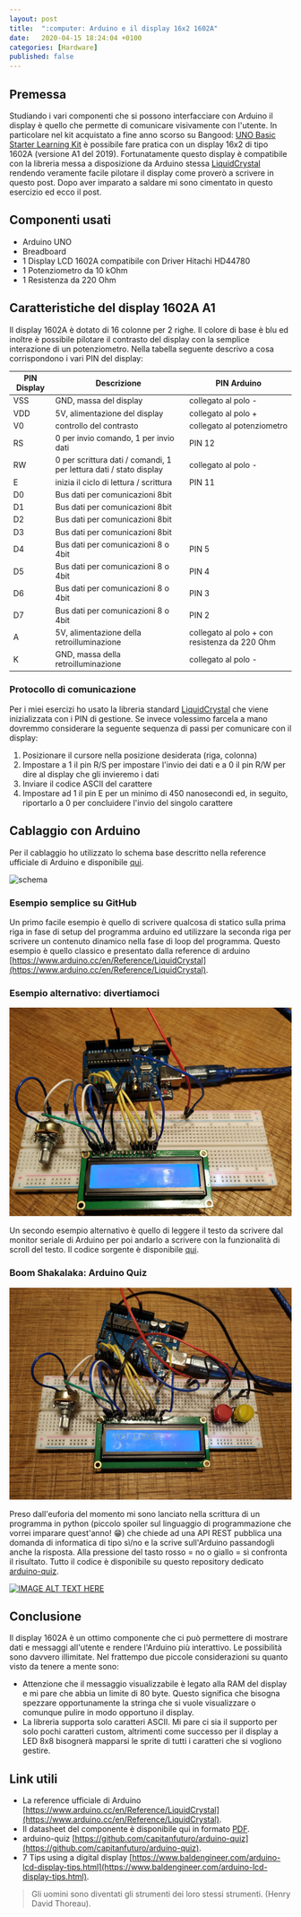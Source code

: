 ```yaml
---
layout: post
title:  ":computer: Arduino e il display 16x2 1602A"
date:   2020-04-15 18:24:04 +0100
categories: [Hardware]
published: false
---
```

## Premessa
Studiando i vari componenti che si possono interfacciare con Arduino il display è quello che permette di comunicare visivamente con l'utente. In particolare nel kit acquistato a fine anno scorso su Bangood: [UNO Basic Starter Learning Kit](https://www.banggood.com/UNO-Basic-Starter-Learning-Kit-Upgrade-Version-For-Arduino-p-970714.html?rmmds=myorder&cur_warehouse=CN) è possibile fare pratica con un display 16x2 di tipo 1602A (versione A1 del 2019).
Fortunatamente questo display è compatibile con la libreria messa a disposizione da Arduino stessa [LiquidCrystal](https://www.arduino.cc/en/Reference/LiquidCrystal) rendendo veramente facile pilotare il display come proverò a scrivere in questo post.
Dopo aver imparato a saldare mi sono cimentato in questo esercizio ed ecco il post.

## Componenti usati

* Arduino UNO
* Breadboard
* 1 Display LCD 1602A compatibile con Driver Hitachi HD44780
* 1 Potenziometro da 10 kOhm
* 1 Resistenza da 220 Ohm

## Caratteristiche del display 1602A A1

Il display 1602A è dotato di 16 colonne per 2 righe. Il colore di base è blu ed inoltre è possibile pilotare il contrasto del display con la semplice interazione di un potenziometro.
Nella tabella seguente descrivo a cosa corrispondono i vari PIN del display:

| PIN Display | Descrizione | PIN Arduino |
|---|---|---|
| VSS | GND, massa del display | collegato al polo - |
| VDD | 5V, alimentazione del display | collegato al polo + |
| V0 | controllo del contrasto | collegato al potenziometro |
| RS | 0 per invio comando, 1 per invio dati | PIN 12 |
| RW | 0 per scrittura dati / comandi, 1 per lettura dati / stato display  | collegato al polo - |
| E | inizia il ciclo di lettura / scrittura | PIN 11 |
| D0 | Bus dati per comunicazioni 8bit | |
| D1 | Bus dati per comunicazioni 8bit | |
| D2 | Bus dati per comunicazioni 8bit | |
| D3 | Bus dati per comunicazioni 8bit | |
| D4 | Bus dati per comunicazioni 8 o 4bit | PIN 5 |
| D5 | Bus dati per comunicazioni 8 o 4bit | PIN 4 |
| D6 | Bus dati per comunicazioni 8 o 4bit | PIN 3 |
| D7 | Bus dati per comunicazioni 8 o 4bit| PIN 2 |
| A | 5V, alimentazione della retroilluminazione | collegato al polo + con resistenza da 220 Ohm |
| K | GND, massa della retroilluminazione | collegato al polo - |

### Protocollo di comunicazione

Per i miei esercizi ho usato la libreria standard [LiquidCrystal](https://www.arduino.cc/en/Reference/LiquidCrystal) che viene inizializzata con i PIN di gestione. Se invece volessimo farcela a mano dovremmo considerare la seguente sequenza di passi per comunicare con il display:

1. Posizionare il cursore nella posizione desiderata (riga, colonna)
2. Impostare a 1 il pin R/S per impostare l'invio dei dati e a 0 il pin R/W per dire al display che gli invieremo i dati
3. Inviare il codice ASCII del carattere
4. Impostare ad 1 il pin E per un minimo di 450 nanosecondi ed, in seguito, riportarlo a 0 per concluidere l'invio del singolo carattere

## Cablaggio con Arduino

Per il cablaggio ho utilizzato lo schema base descritto nella reference ufficiale di Arduino e disponibile [qui](https://www.arduino.cc/en/Tutorial/HelloWorld).

![schema](https://www.arduino.cc/en/uploads/Tutorial/LCD_Base_bb_Fritz.png)

### Esempio semplice su GitHub

Un primo facile esempio è quello di scrivere qualcosa di statico sulla prima riga in fase di setup del programma arduino ed utilizzare la seconda riga per scrivere un contenuto dinamico nella fase di loop del programma. Questo esempio è quello classico e presentato dalla reference di arduino [https://www.arduino.cc/en/Reference/LiquidCrystal](https://www.arduino.cc/en/Reference/LiquidCrystal).

### Esempio alternativo: divertiamoci

![display](/assets/2020-04-15/display.jpg)

Un secondo esempio alternativo è quello di leggere il testo da scrivere dal monitor seriale di Arduino per poi andarlo a scrivere con la funzionalità di scroll del testo.
Il codice sorgente è disponibile [qui](https://github.com/capitanfuturo/arduinoSalad/blob/master/008_display_16x2/008_display_16x2.ino).

### Boom Shakalaka: Arduino Quiz

![display](/assets/2020-04-15/arduino-quiz.jpg)

Preso dall'euforia del momento mi sono lanciato nella scrittura di un programma in python (piccolo spoiler sul linguaggio di programmazione che vorrei imparare quest'anno! :grin:) che chiede ad una API REST pubblica una domanda di informatica di tipo sì/no e la scrive sull'Arduino passandogli anche la risposta.
Alla pressione del tasto rosso = no o giallo = sì confronta il risultato. Tutto il codice è disponibile su questo repository dedicato [arduino-quiz](https://github.com/capitanfuturo/arduino-quiz).  

<a href="http://www.youtube.com/watch?feature=player_embedded&v=ueqo8mhZ1yI" target="_blank"><img src="http://img.youtube.com/vi/ueqo8mhZ1yI/0.jpg" alt="IMAGE ALT TEXT HERE" width="240" height="180"></a>

## Conclusione

Il display 1602A è un ottimo componente che ci può permettere di mostrare dati e messaggi all'utente e rendere l'Arduino più interattivo. Le possibilità sono davvero illimitate.
Nel frattempo due piccole considerazioni su quanto visto da tenere a mente sono:

* Attenzione che il messaggio visualizzabile è legato alla RAM del display e mi pare che abbia un limite di 80 byte. Questo significa che bisogna spezzare opportunamente la stringa che si vuole visualizzare o comunque pulire in modo opportuno il display.
* La libreria supporta solo caratteri ASCII. Mi pare ci sia il supporto per solo pochi caratteri custom, altrimenti come successo per il display a LED 8x8 bisognerà mapparsi le sprite di tutti i caratteri che si vogliono gestire.

## Link utili

* La reference ufficiale di Arduino  [https://www.arduino.cc/en/Reference/LiquidCrystal](https://www.arduino.cc/en/Reference/LiquidCrystal).
* Il datasheet del componente è disponibile qui in formato [PDF](https://www.openhacks.com/uploadsproductos/eone-1602a1.pdf).
* arduino-quiz [https://github.com/capitanfuturo/arduino-quiz](https://github.com/capitanfuturo/arduino-quiz).
* 7 Tips using a digital display [https://www.baldengineer.com/arduino-lcd-display-tips.html](https://www.baldengineer.com/arduino-lcd-display-tips.html).

> Gli uomini sono diventati gli strumenti dei loro stessi strumenti. (Henry David Thoreau).
